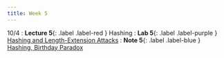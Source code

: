 ```yaml
---
title: Week 5
---
```


10/4
: **Lecture 5**{: .label .label-red } Hashing
: **Lab 5**{: .label .label-purple } [Hashing and Length-Extension Attacks](https://datahub.berkeley.edu/hub/user-redirect/git-pull?repo=https%3A%2F%2Fgithub.com%2FCodebreakingAtCal%2FCodebreakingLabs&urlpath=tree%2FCodebreakingLabs%2FLab5%2Flab05.ipynb&branch=master)
: **Note 5**{: .label .label-blue } [Hashing, Birthday Paradox](https://codebreakingatcal.org/assets/notes/note4.pdf)

